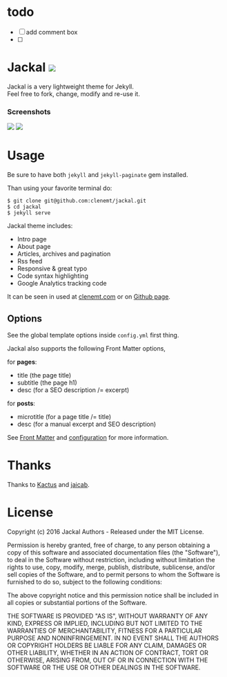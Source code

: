 # todo

- [ ] add comment box
- [ ] 

# Jackal ![](https://img.shields.io/npm/l/express.svg?maxAge=2592000?style=flat-square)
Jackal is a very lightweight theme for Jekyll.  
Feel free to fork, change, modify and re-use it.

### Screenshots
![](https://cloud.githubusercontent.com/assets/447956/17020916/9ed9ce1a-4f44-11e6-80d5-26df9d219dd2.PNG)
![](https://cloud.githubusercontent.com/assets/447956/17020915/9ed939f0-4f44-11e6-9e8e-3a8e5562b0da.PNG)

# Usage
Be sure to have both `jekyll` and `jekyll-paginate` gem installed.

Than using your favorite terminal do:

```
$ git clone git@github.com:clenemt/jackal.git
$ cd jackal
$ jekyll serve
```

Jackal theme includes:

* Intro page
* About page
* Articles, archives and pagination
* Rss feed
* Responsive & great typo
* Code syntax highlighting
* Google Analytics tracking code

It can be seen in used at [clenemt.com](http://clenemt.com) or on [Github page](https://clenemt.github.io/jackal/).

## Options
See the global template options inside `config.yml` first thing.

Jackal also supports the following Front Matter options,

for **pages**:
* title (the page title)
* subtitle (the page h1)
* desc (for a SEO description /= excerpt)

for **posts**:
* microtitle (for a page title /= title)
* desc (for a manual excerpt and SEO description)

See [Front Matter](https://jekyllrb.com/docs/frontmatter/) and [configuration](https://jekyllrb.com/docs/configuration/) for more information.

# Thanks
Thanks to [Kactus](https://github.com/nickbalestra/kactus) and [jaicab]( https://github.com/jaicab/jaicab.github.io).

# License
Copyright (c) 2016 Jackal Authors - Released under the MIT License.

Permission is hereby granted, free of charge, to any person obtaining a copy of this software and associated documentation files (the "Software"), to deal in the Software without restriction, including without limitation the rights to use, copy, modify, merge, publish, distribute, sublicense, and/or sell copies of the Software, and to permit persons to whom the Software is furnished to do so, subject to the following conditions:

The above copyright notice and this permission notice shall be included in all copies or substantial portions of the Software.

THE SOFTWARE IS PROVIDED "AS IS", WITHOUT WARRANTY OF ANY KIND, EXPRESS OR IMPLIED, INCLUDING BUT NOT LIMITED TO THE WARRANTIES OF MERCHANTABILITY, FITNESS FOR A PARTICULAR PURPOSE AND NONINFRINGEMENT. IN NO EVENT SHALL THE AUTHORS OR COPYRIGHT HOLDERS BE LIABLE FOR ANY CLAIM, DAMAGES OR OTHER LIABILITY, WHETHER IN AN ACTION OF CONTRACT, TORT OR OTHERWISE, ARISING FROM, OUT OF OR IN CONNECTION WITH THE SOFTWARE OR THE USE OR OTHER DEALINGS IN THE SOFTWARE.
